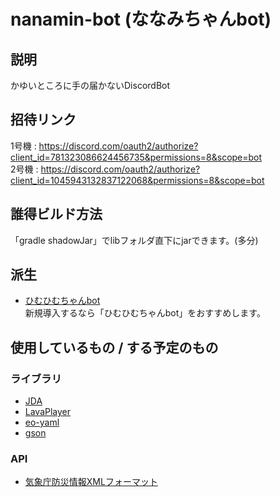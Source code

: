 # nanamin-bot (ななみちゃんbot)
## 説明
かゆいところに手の届かないDiscordBot<br>
## 招待リンク
1号機 : https://discord.com/oauth2/authorize?client_id=781323086624456735&permissions=8&scope=bot <br>
2号機 : https://discord.com/oauth2/authorize?client_id=1045943132837122068&permissions=8&scope=bot

## 誰得ビルド方法
「gradle shadowJar」でlibフォルダ直下にjarできます。(多分)

## 派生
- [ひむひむちゃんbot](https://github.com/KoutaChan/himuhimu-bot)
<br>新規導入するなら「ひむひむちゃんbot」をおすすめします。

## 使用しているもの / する予定のもの
### ライブラリ
- [JDA](https://github.com/DV8FromTheWorld/JDA)
- [LavaPlayer](https://github.com/sedmelluq/lavaplayer)
- [eo-yaml](https://github.com/decorators-squad/eo-yaml)
- [gson](https://github.com/google/gson)
### API
- [気象庁防災情報XMLフォーマット](https://xml.kishou.go.jp/)

